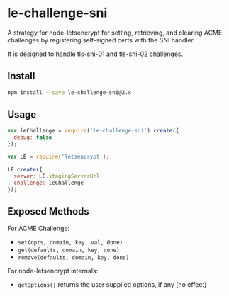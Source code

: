 le-challenge-sni
================

A strategy for node-letsencrypt for setting, retrieving, and clearing ACME
challenges by registering self-signed certs with the SNI handler.

It is designed to handle tls-sni-01 and tls-sni-02 challenges.

Install
-------

```bash
npm install --save le-challenge-sni@2.x
```

Usage
-----

```javascript
var leChallenge = require('le-challenge-sni').create({
  debug: false
});

var LE = require('letsencrypt');

LE.create({
  server: LE.stagingServerUrl
, challenge: leChallenge
});
```

Exposed Methods
---------------

For ACME Challenge:

* `set(opts, domain, key, val, done)`
* `get(defaults, domain, key, done)`
* `remove(defaults, domain, key, done)`

For node-letsencrypt internals:

* `getOptions()` returns the user supplied options, if any (no effect)
